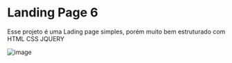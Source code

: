 # Landing Page 6
Esse projeto é uma Lading page simples, porém muito bem estruturado com HTML CSS JQUERY

![image](https://user-images.githubusercontent.com/43452688/118727440-23d04400-b809-11eb-8fef-35d61f712f89.png)
